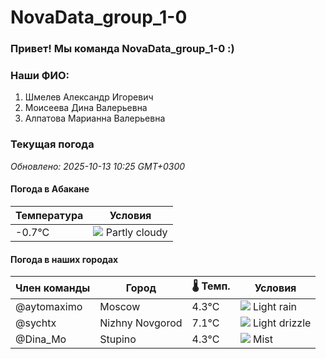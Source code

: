# NovaData_group_1-0
### Привет! Мы команда NovaData_group_1-0 :)

### Наши ФИО:
1. Шмелев Александр Игоревич
2. Моисеева Дина Валерьевна
3. Алпатова Марианна Валерьевна

### Текущая погода
<!-- WEATHER:START -->
_Обновлено: 2025-10-13 10:25 GMT+0300_

#### Погода в Абакане

| Температура | Условия |
|-------------|----------|
| -0.7°C     | ![](https://cdn.weatherapi.com/weather/64x64/day/116.png) Partly cloudy |

#### Погода в наших городах

| Член команды  | Город               | 🌡️ Темп.  | Условия          |
|---------------|---------------------|-----------|--------------------|
| @aytomaximo    | Moscow              |    4.3°C | ![](https://cdn.weatherapi.com/weather/64x64/day/296.png) Light rain   |
| @sychtx        | Nizhny Novgorod     |    7.1°C | ![](https://cdn.weatherapi.com/weather/64x64/day/266.png) Light drizzle |
| @Dina_Mo       | Stupino             |    4.3°C | ![](https://cdn.weatherapi.com/weather/64x64/day/143.png) Mist         |

<!-- WEATHER:END -->
